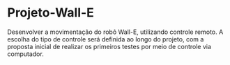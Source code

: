 # Projeto-Wall-E
Desenvolver a movimentação do robô Wall-E, utilizando controle remoto. A escolha do tipo de controle será definida ao longo do projeto, com a proposta inicial de realizar os primeiros testes por meio de controle via computador.
